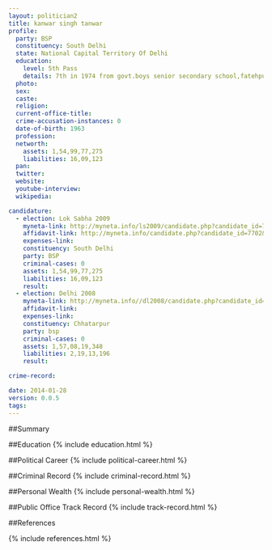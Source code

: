 ```yaml
---
layout: politician2
title: kanwar singh tanwar
profile: 
  party: BSP
  constituency: South Delhi
  state: National Capital Territory Of Delhi
  education: 
    level: 5th Pass
    details: 7th in 1974 from govt.boys senior secondary school,fatehpur beri,new delhi-110074
  photo: 
  sex: 
  caste: 
  religion: 
  current-office-title: 
  crime-accusation-instances: 0
  date-of-birth: 1963
  profession: 
  networth: 
    assets: 1,54,99,77,275
    liabilities: 16,09,123
  pan: 
  twitter: 
  website: 
  youtube-interview: 
  wikipedia: 

candidature: 
  - election: Lok Sabha 2009
    myneta-link: http://myneta.info/ls2009/candidate.php?candidate_id=7702
    affidavit-link: http://myneta.info/candidate.php?candidate_id=7702&scan=original
    expenses-link: 
    constituency: South Delhi 
    party: BSP
    criminal-cases: 0
    assets: 1,54,99,77,275
    liabilities: 16,09,123
    result:  
  - election: Delhi 2008
    myneta-link: http://myneta.info//dl2008/candidate.php?candidate_id=324
    affidavit-link: 
    expenses-link: 
    constituency: Chhatarpur 
    party: bsp
    criminal-cases: 0
    assets: 1,57,08,19,348
    liabilities: 2,19,13,196
    result:  

crime-record: 

date: 2014-01-28
version: 0.0.5
tags: 
---
```

##Summary


##Education
{% include education.html %}


##Political Career
{% include political-career.html %}


##Criminal Record
{% include criminal-record.html %}


##Personal Wealth
{% include personal-wealth.html %}


##Public Office Track Record
{% include track-record.html %}


##References


{% include references.html %}
